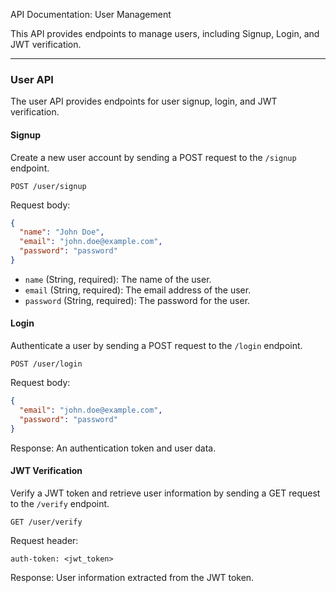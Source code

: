 API Documentation: User Management

This API provides endpoints to manage users, including Signup, Login, and JWT verification.


---

### User API

The user API provides endpoints for user signup, login, and JWT verification.

#### Signup

Create a new user account by sending a POST request to the `/signup` endpoint.

```http
POST /user/signup
```

Request body:

```json
{
  "name": "John Doe",
  "email": "john.doe@example.com",
  "password": "password"
}
```

- `name` (String, required): The name of the user.
- `email` (String, required): The email address of the user.
- `password` (String, required): The password for the user.

#### Login

Authenticate a user by sending a POST request to the `/login` endpoint.

```http
POST /user/login
```

Request body:

```json
{
  "email": "john.doe@example.com",
  "password": "password"
}
```

Response: An authentication token and user data.

#### JWT Verification

Verify a JWT token and retrieve user information by sending a GET request to the `/verify` endpoint.

```http
GET /user/verify
```

Request header:

```
auth-token: <jwt_token>
```

Response: User information extracted from the JWT token.

